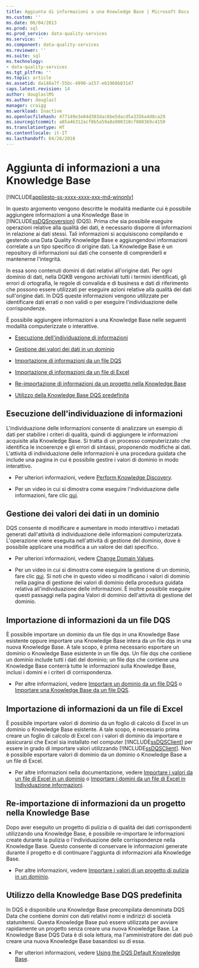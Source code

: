 ```yaml
---
title: Aggiunta di informazioni a una Knowledge Base | Microsoft Docs
ms.custom: ''
ms.date: 06/04/2013
ms.prod: sql
ms.prod_service: data-quality-services
ms.service: ''
ms.component: data-quality-services
ms.reviewer: ''
ms.suite: sql
ms.technology:
- data-quality-services
ms.tgt_pltfrm: ''
ms.topic: article
ms.assetid: da148a7f-55bc-4990-a157-e61968b831d7
caps.latest.revision: 14
author: douglaslMS
ms.author: douglasl
manager: craigg
ms.workload: Inactive
ms.openlocfilehash: 477149e3e84d303dac6be5dacd5a3356a4d8ca29
ms.sourcegitcommit: a85a46312acf8b5a59a8a900310cf088369c4150
ms.translationtype: HT
ms.contentlocale: it-IT
ms.lasthandoff: 04/26/2018
---
```

# <a name="adding-knowledge-to-a-knowledge-base"></a>Aggiunta di informazioni a una Knowledge Base

[!INCLUDE[appliesto-ss-xxxx-xxxx-xxx-md-winonly](../includes/appliesto-ss-xxxx-xxxx-xxx-md-winonly.md)]

  In questo argomento vengono descritte le modalità mediante cui è possibile aggiungere informazioni a una Knowledge Base in [!INCLUDE[ssDQSnoversion](../includes/ssdqsnoversion-md.md)] (DQS). Prima che sia possibile eseguire operazioni relative alla qualità dei dati, è necessario disporre di informazioni in relazione ai dati stessi. Tali informazioni si acquisiscono compilando e gestendo una Data Quality Knowledge Base e aggiungendovi informazioni correlate a un tipo specifico di origine dati. La Knowledge Base è un repository di informazioni sui dati che consente di comprenderli e mantenerne l'integrità.  
  
 In essa sono contenuti domini di dati relativi all'origine dati. Per ogni dominio di dati, nella DQKB vengono archiviati tutti i termini identificati, gli errori di ortografia, le regole di convalida e di business e dati di riferimento che possono essere utilizzati per eseguire azioni relative alla qualità dei dati sull'origine dati. In DQS queste informazioni vengono utilizzate per identificare dati errati o non validi o per eseguire l'individuazione delle corrispondenze.  
  
 È possibile aggiungere informazioni a una Knowledge Base nelle seguenti modalità computerizzate o interattive.  
  
-   [Esecuzione dell'individuazione di informazioni](#Discovery)  
  
-   [Gestione dei valori dei dati in un dominio](#ManageDomain)  
  
-   [Importazione di informazioni da un file DQS](#DQSFile)  
  
-   [Importazione di informazioni da un file di Excel](#Excel)  
  
-   [Re-importazione di informazioni da un progetto nella Knowledge Base](#Project)  
  
-   [Utilizzo della Knowledge Base DQS predefinita](#Default)  
  
##  <a name="Discovery"></a> Esecuzione dell'individuazione di informazioni  
 L'individuazione delle informazioni consente di analizzare un esempio di dati per stabilire i criteri di qualità, quindi di aggiungere le informazioni acquisite alla Knowledge Base. Si tratta di un processo computerizzato che identifica le incoerenze e gli errori di sintassi, proponendo modifiche ai dati. L'attività di individuazione delle informazioni è una procedura guidata che include una pagina in cui è possibile gestire i valori di dominio in modo interattivo.  
  
-   Per ulteriori informazioni, vedere [Perform Knowledge Discovery](../data-quality-services/perform-knowledge-discovery.md).  
  
-   Per un video in cui si dimostra come eseguire l'individuazione delle informazioni, fare clic [qui](http://msdn.microsoft.com/sqlserver/hh323825.aspx).  
  
##  <a name="ManageDomain"></a> Gestione dei valori dei dati in un dominio  
 DQS consente di modificare e aumentare in modo interattivo i metadati generati dall'attività di individuazione delle informazioni computerizzata. L'operazione viene eseguita nell'attività di gestione del dominio, dove è possibile applicare una modifica a un valore dei dati specifico.  
  
-   Per ulteriori informazioni, vedere [Change Domain Values](../data-quality-services/change-domain-values.md).  
  
-   Per un video in cui si dimostra come eseguire la gestione di un dominio, fare clic [qui](http://msdn.microsoft.com/sqlserver/hh323825.aspx). Si noti che in questo video si modificano i valori di dominio nella pagina di gestione dei valori di dominio della procedura guidata relativa all'individuazione delle informazioni. È inoltre possibile eseguire questi passaggi nella pagina Valori di dominio dell'attività di gestione del dominio.  
  
##  <a name="DQSFile"></a> Importazione di informazioni da un file DQS  
 È possibile importare un dominio da un file dqs in una Knowledge Base esistente oppure importare una Knowledge Base intera da un file dqs in una nuova Knowledge Base. A tale scopo, è prima necessario esportare un dominio o Knowledge Base esistente in un file dqs. Un file dqs che contiene un dominio include tutti i dati del dominio; un file dqs che contiene una Knowledge Base conterrà tutte le informazioni sulla Knowledge Base, inclusi i domini e i criteri di corrispondenza.  
  
-   Per altre informazioni, vedere [Importare un dominio da un file DQS](../data-quality-services/import-a-domain-from-a-dqs-file.md) o [Importare una Knowledge Base da un file DQS](../data-quality-services/import-a-knowledge-base-from-a-dqs-file.md).  
  
##  <a name="Excel"></a> Importazione di informazioni da un file di Excel  
 È possibile importare valori di dominio da un foglio di calcolo di Excel in un dominio o Knowledge Base esistente. A tale scopo, è necessario prima creare un foglio di calcolo di Excel con i valori di dominio da importare e assicurarsi che Excel sia installato nel computer [!INCLUDE[ssDQSClient](../includes/ssdqsclient-md.md)] per essere in grado di importare valori utilizzando [!INCLUDE[ssDQSClient](../includes/ssdqsclient-md.md)]. Non è possibile esportare valori di dominio da un dominio o Knowledge Base a un file di Excel.  
  
-   Per altre informazioni nella documentazione, vedere [Importare i valori da un file di Excel in un dominio](../data-quality-services/import-values-from-an-excel-file-into-a-domain.md) o [Importare i domini da un file di Excel in Individuazione informazioni](../data-quality-services/import-domains-from-an-excel-file-in-knowledge-discovery.md).  
  
##  <a name="Project"></a> Re-importazione di informazioni da un progetto nella Knowledge Base  
 Dopo aver eseguito un progetto di pulizia o di qualità dei dati corrispondenti utilizzando una Knowledge Base, è possibile re-importare le informazioni create durante la pulizia o l'individuazione delle corrispondenze nella Knowledge Base. Questo consente di conservare le informazioni generate durante il progetto e di continuare l'aggiunta di informazioni alla Knowledge Base.  
  
-   Per altre informazioni, vedere [Importare i valori di un progetto di pulizia in un dominio](../data-quality-services/import-cleansing-project-values-into-a-domain.md).  
  
##  <a name="Default"></a> Utilizzo della Knowledge Base DQS predefinita  
 In DQS è disponibile una Knowledge Base precompilata denominata DQS Data che contiene domini con dati relativi nomi e indirizzi di società statunitensi. Questa Knowledge Base può essere utilizzata per avviare rapidamente un progetto senza creare una nuova Knowledge Base. La Knowledge Base DQS Data è di sola lettura, ma l'amministratore dei dati può creare una nuova Knowledge Base basandosi su di essa.  
  
-   Per ulteriori informazioni, vedere [Using the DQS Default Knowledge Base](../data-quality-services/using-the-dqs-default-knowledge-base.md).  
  
  
